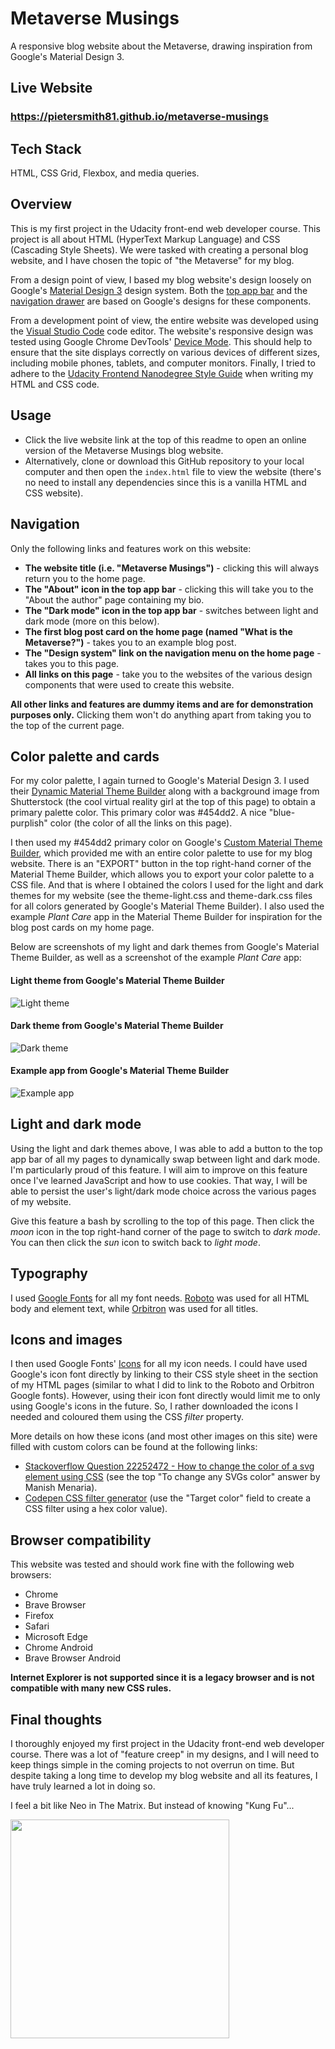 # Metaverse Musings

A responsive blog website about the Metaverse, drawing inspiration from Google's Material Design 3.

## Live Website

### https://pietersmith81.github.io/metaverse-musings

## Tech Stack

HTML, CSS Grid, Flexbox, and media queries.

## Overview

This is my first project in the Udacity front-end web developer course. This project is all about HTML (HyperText Markup Language) and CSS (Cascading Style Sheets). We were tasked with creating a personal blog website, and I have chosen the topic of "the Metaverse" for my blog.

From a design point of view, I based my blog website's design loosely on Google's [Material Design 3](https://m3.material.io/) design system. Both the [top app bar](https://m3.material.io/components/top-app-bar/overview) and the [navigation drawer](https://m3.material.io/components/navigation-drawer/overview) are based on Google's designs for these components.

From a development point of view, the entire website was developed using the [Visual Studio Code](https://code.visualstudio.com/) code editor. The website's responsive design was tested using Google Chrome DevTools' [Device Mode](https://developer.chrome.com/docs/devtools/device-mode/). This should help to ensure that the site displays correctly on various devices of different sizes, including mobile phones, tablets, and computer monitors. Finally, I tried to adhere to the [Udacity Frontend Nanodegree Style Guide](https://udacity.github.io/frontend-nanodegree-styleguide/index.html) when writing my HTML and CSS code.

## Usage

- Click the live website link at the top of this readme to open an online version of the Metaverse Musings blog website.
- Alternatively, clone or download this GitHub repository to your local computer and then open the `index.html` file to view the website (there's no need to install any dependencies since this is a vanilla HTML and CSS website).

## Navigation

Only the following links and features work on this website:

- **The website title (i.e. "Metaverse Musings")** - clicking this will always return you to the home page.
- **The "About" icon in the top app bar** - clicking this will take you to the "About the author" page containing my bio.
- **The "Dark mode" icon in the top app bar** - switches between light and dark mode (more on this below).
- **The first blog post card on the home page (named "What is the Metaverse?")** - takes you to an example blog post.
- **The "Design system" link on the navigation menu on the home page** - takes you to this page.
- **All links on this page** - take you to the websites of the various design components that were used to create this website.

**All other links and features are dummy items and are for demonstration purposes only.** Clicking them won't do anything apart from taking you to the top of the current page.

## Color palette and cards

For my color palette, I again turned to Google's Material Design 3. I used their [Dynamic Material Theme Builder](https://material-foundation.github.io/material-theme-builder/#/dynamic) along with a background image from Shutterstock (the cool virtual reality girl at the top of this page) to obtain a primary palette color. This primary color was #454dd2. A nice "blue-purplish" color (the color of all the links on this page).

I then used my #454dd2 primary color on Google's [Custom Material Theme Builder](https://material-foundation.github.io/material-theme-builder/#/custom), which provided me with an entire color palette to use for my blog website. There is an "EXPORT" button in the top right-hand corner of the Material Theme Builder, which allows you to export your color palette to a CSS file. And that is where I obtained the colors I used for the light and dark themes for my website (see the theme-light.css and theme-dark.css files for all colors generated by Google's Material Theme Builder). I also used the example _Plant Care_ app in the Material Theme Builder for inspiration for the blog post cards on my home page.

Below are screenshots of my light and dark themes from Google's Material Theme Builder, as well as a screenshot of the example _Plant Care_ app:

#### Light theme from Google's Material Theme Builder

![Light theme](images/design-system-light-theme.png "Light theme")

#### Dark theme from Google's Material Theme Builder

![Dark theme](images/design-system-dark-theme.png "Dark theme")

#### Example app from Google's Material Theme Builder

![Example app](images/design-system-example-app.png "Example app")

## Light and dark mode

Using the light and dark themes above, I was able to add a button to the top app bar of all my pages to dynamically swap between light and dark mode. I'm particularly proud of this feature. I will aim to improve on this feature once I've learned JavaScript and how to use cookies. That way, I will be able to persist the user's light/dark mode choice across the various pages of my website.

Give this feature a bash by scrolling to the top of this page. Then click the _moon_ icon in the top right-hand corner of the page to switch to _dark mode_. You can then click the _sun_ icon to switch back to _light mode_.

## Typography

I used [Google Fonts](https://fonts.google.com/) for all my font needs. [Roboto](https://fonts.google.com/specimen/Roboto) was used for all HTML body and element text, while [Orbitron](https://fonts.google.com/specimen/Orbitron) was used for all titles.

## Icons and images

I then used Google Fonts' [Icons](https://fonts.google.com/icons) for all my icon needs. I could have used Google's icon font directly by linking to their CSS style sheet in the <head> section of my HTML pages (similar to what I did to link to the Roboto and Orbitron Google fonts). However, using their icon font directly would limit me to only using Google's icons in the future. So, I rather downloaded the icons I needed and coloured them using the CSS _filter_ property.

More details on how these icons (and most other images on this site) were filled with custom colors can be found at the following links:

- [Stackoverflow Question 22252472 - How to change the color of a svg element using CSS](https://stackoverflow.com/questions/22252472/how-to-change-the-color-of-an-svg-element) (see the top "To change any SVGs color" answer by Manish Menaria).
- [Codepen CSS filter generator](https://codepen.io/sosuke/pen/Pjoqqp) (use the "Target color" field to create a CSS filter using a hex color value).

## Browser compatibility

This website was tested and should work fine with the following web browsers:

- Chrome
- Brave Browser
- Firefox
- Safari
- Microsoft Edge
- Chrome Android
- Brave Browser Android

**Internet Explorer is not supported since it is a legacy browser and is not compatible with many new CSS rules.**

## Final thoughts

I thoroughly enjoyed my first project in the Udacity front-end web developer course. There was a lot of "feature creep" in my designs, and I will need to keep things simple in the coming projects to not overrun on time. But despite taking a long time to develop my blog website and all its features, I have truly learned a lot in doing so.

I feel a bit like Neo in The Matrix. But instead of knowing "Kung Fu"...

<img src="images/i-know-css.jpg" width="350">
